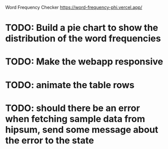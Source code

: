 Word Frequency Checker
https://word-frequency-phi.vercel.app/

# TODO: Build a pie chart to show the distribution of the word frequencies

# TODO: Make the webapp responsive

# TODO: animate the table rows

# TODO: should there be an error when fetching sample data from hipsum, send some message about the error to the state 